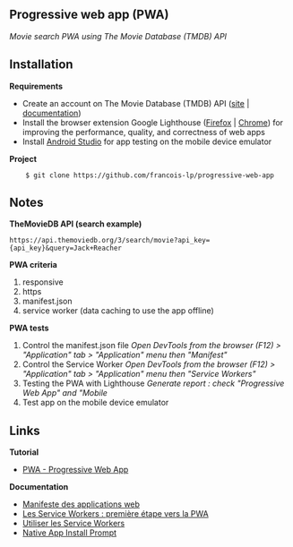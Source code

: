 ## Progressive web app (PWA)
*Movie search PWA using The Movie Database (TMDB) API*

## Installation

__Requirements__
 - Create an account on The Movie Database (TMDB) API ([site](https://www.themoviedb.org/) | [documentation](https://developers.themoviedb.org/3/getting-started/introduction))
 - Install the browser extension Google Lighthouse ([Firefox](https://addons.mozilla.org/fr/firefox/addon/google-lighthouse/?utm_source=addons.mozilla.org&utm_medium=referral&utm_content=search) | [Chrome](https://chrome.google.com/webstore/detail/lighthouse/blipmdconlkpinefehnmjammfjpmpbjk?hl=fr)) for improving the performance, quality, and correctness of web apps
 - Install  [Android Studio](https://developer.android.com/studio) for app testing on the mobile device emulator

__Project__
```
    $ git clone https://github.com/francois-lp/progressive-web-app
```

## Notes
__TheMovieDB API (search example)__

```
https://api.themoviedb.org/3/search/movie?api_key={api_key}&query=Jack+Reacher
```

__PWA criteria__
1. responsive
1. https
1. manifest.json
1. service worker (data caching to use the app offline)

__PWA tests__
1. Control the manifest.json file 
*Open DevTools from the browser (F12) > "Application" tab > "Application" menu then "Manifest"*
1. Control the Service Worker
*Open DevTools from the browser (F12) > "Application" tab > "Application" menu then "Service Workers"*
1. Testing the PWA with Lighthouse
*Generate report : check "Progressive Web App" and "Mobile*
1. Test app on the mobile device emulator

## Links

__Tutorial__
* [PWA - Progressive Web App](https://www.youtube.com/watch?v=pbSdAp8EmwI)

__Documentation__
* [Manifeste des applications web](https://developer.mozilla.org/fr/docs/Web/Manifest)
* [Les Service Workers : première étape vers la PWA](https://www.kaliop.com/fr/les-service-workers-vers-la-pwa/)
* [Utiliser les Service Workers](https://developer.mozilla.org/fr/docs/Web/API/Service_Worker_API/Using_Service_Workers)
* [Native App Install Prompt](https://developers.google.com/web/fundamentals/app-install-banners/native)
